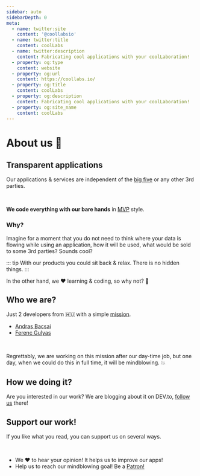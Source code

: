 ```yaml
---
sidebar: auto
sidebarDepth: 0
meta:
  - name: twitter:site
    content: '@coollabsio'
  - name: twitter:title
    content: coolLabs
  - name: twitter:description
    content: Fabricating cool applications with your coolLaboration!
  - property: og:type
    content: website
  - property: og:url
    content: https://coollabs.io/
  - property: og:title
    content: coolLabs
  - property: og:description
    content: Fabricating cool applications with your coolLaboration!
  - property: og:site_name
    content: coolLabs
---
```


# About us 👥

## Transparent applications

Our applications & services are independent of the [big five](https://gizmodo.com/c/goodbye-big-five) or any other 3rd parties.

<br/>

**We code everything with our bare hands** in [MVP](https://en.wikipedia.org/wiki/Minimum_viable_product) style.

### Why?
Imagine for a moment that you do not need to think where your data is flowing while using an application, how it will be used, what would be sold to some 3rd parties?
Sounds cool?

::: tip
With our products you could sit back & relax. There is no hidden things.
:::

In the other hand, we ❤️️ learning & coding, so why not? :metal:

## Who we are?
Just 2 developers from 🇭🇺 with a simple [mission](/).

- [Andras Bacsai](https://dev.to/andrasbacsai)
- [Ferenc Gulyas](https://dev.to/gulyaasferenc)

<br/>

Regrettably, we are working on this mission after our day-time job, but one day, when we could do this in full time, it will be mindblowing. 💥

## How we doing it?
Are you interested in our work? We are blogging about it on DEV.to, [follow us](https://dev.to/coollabsio) there!

## Support our work!
If you like what you read, you can support us on several ways.

<br/>

-  We ❤️️ to hear your opinion! It helps us to improve our apps!
-  Help us to reach our mindblowing goal! Be a [Patron!](https://www.patreon.com/coollabsio)

